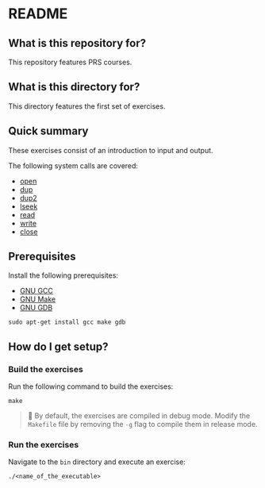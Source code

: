 # README 

## What is this repository for?

This repository features PRS courses.

## What is this directory for?

This directory features the first set of exercises. 

## Quick summary

These exercises consist of an introduction to input and output.

The following system calls are covered:

- [open](https://man7.org/linux/man-pages/man2/open.2.html)
- [dup](https://man7.org/linux/man-pages/man2/dup.2.html)
- [dup2](https://man7.org/linux/man-pages/man2/dup.2.html)
- [lseek](https://man7.org/linux/man-pages/man2/lseek.2.html)
- [read](https://man7.org/linux/man-pages/man2/read.2.html)
- [write](https://man7.org/linux/man-pages/man2/write.2.html)
- [close](https://man7.org/linux/man-pages/man2/close.2.html)

## Prerequisites

Install the following prerequisites:

* [GNU GCC](https://gcc.gnu.org/)
* [GNU Make](https://www.gnu.org/software/make/)
* [GNU GDB](https://www.sourceware.org/gdb/)

```
sudo apt-get install gcc make gdb
```

## How do I get setup?

### Build the exercises

Run the following command to build the exercises:

```
make
```

> :pushpin: By default, the exercises are compiled in debug mode. 
  Modify the `Makefile` file by removing the `-g` flag to compile 
  them in release mode.

### Run the exercises

Navigate to the `bin` directory and execute an exercise:

```
./<name_of_the_executable>
```

